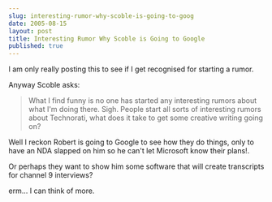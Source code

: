 ```yaml
---
slug: interesting-rumor-why-scoble-is-going-to-goog
date: 2005-08-15
layout: post
title: Interesting Rumor Why Scoble is Going to Google
published: true
---
```

I am only really posting this to see if I get recognised for starting a rumor.<p />Anyway Scoble asks:<br /><blockquote class="posterous_medium_quote">What I find funny is no one has started any interesting rumors about what I'm doing there. Sigh. People start all sorts of interesting rumors about Technorati, what does it take to get some creative writing going on?</blockquote><p />Well I reckon Robert is going to Google to see how they do things, only to have an NDA slapped on him so he can't let Microsoft know their plans!.<p />Or perhaps they want to show him some software that will create transcripts for channel 9 interviews?<p />erm... I can think of more.<div class="blogger-post-footer"><img class="posterous_download_image" src="https://blogger.googleusercontent.com/tracker/8109338-112414363040026796?l=www.kinlan.co.uk%2Findex.html" height="1" alt="" width="1" /></div>

